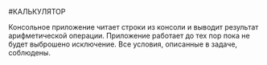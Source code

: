 #КАЛЬКУЛЯТОР

Консольное приложение читает строки из консоли и выводит результат 
арифметической операции. Приложение работает до тех пор пока 
не будет выброшено исключение. Все условия, описанные в задаче, соблюдены.